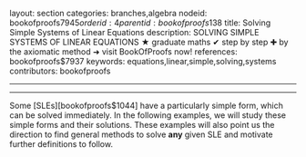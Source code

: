 layout: section
categories: branches,algebra
nodeid: bookofproofs$7945
orderid: 4
parentid: bookofproofs$138
title: Solving Simple Systems of Linear Equations
description: SOLVING SIMPLE SYSTEMS OF LINEAR EQUATIONS &#9733; graduate maths &#10004; step by step &#10010; by the axiomatic method &#10140; visit BookOfProofs now!
references: bookofproofs$7937
keywords: equations,linear,simple,solving,systems
contributors: bookofproofs

---


---

Some [SLEs][bookofproofs$1044] have a particularly simple form, which can be solved immediately. In the following examples, we will study these simple forms and their solutions. These examples will also point us the direction to find general methods to solve __any__ given SLE and motivate further definitions to follow.
